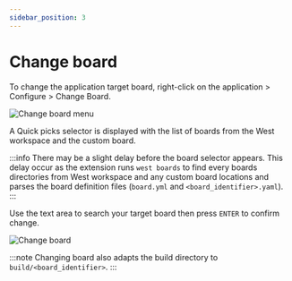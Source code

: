 ```yaml
---
sidebar_position: 3
---
```

# Change board

To change the application target board, right-click on the application > Configure > Change Board.

![Change board menu](/img/zw/configuration/zw_change-board.png)

A Quick picks selector is displayed with the list of boards from the West workspace and the custom board.

:::info
There may be a slight delay before the board selector appears. This delay occur as the extension runs `west boards` to find every boards directories from West workspace and any custom board locations and parses the board definition files (`board.yml` and `<board_identifier>.yaml`).
:::

Use the text area to search your target board then press `ENTER` to confirm change.

![Change board](/img/zw/configuration/zw_change-board-choice.png)

:::note
Changing board also adapts the build directory to `build/<board_identifier>`.
:::